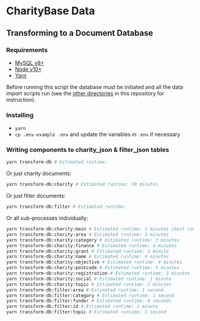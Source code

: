 # CharityBase Data

## Transforming to a Document Database

### Requirements

- [MySQL v8+](https://www.mysql.com)
- [Node v10+](https://nodejs.org)
- [Yarn](https://yarnpkg.com)

Before running this script the database must be initiated and all the data import scripts run (see the [other directories](../) in this repository for instruction).


### Installing

- `yarn`
- `cp .env-example .env` and update the variables in `.env` if necessary


### Writing components to charity_json & filter_json tables

```bash
yarn transform-db # Estimated runtime:
```

Or just charity documents:

```bash
yarn transform-db:charity # Estimated runtime: 30 minutes
```

Or just filter documents:

```bash
yarn transform-db:filter # Estimated runtime:
```

Or all sub-processes individually:

```bash
yarn transform-db:charity:main # Estimated runtime: 2 minutes (must come before other charity methods)
yarn transform-db:charity:area # Estimated runtime: 3 minutes
yarn transform-db:charity:category # Estimated runtime: 3 minutes
yarn transform-db:charity:finance # Estimated runtime: 4 minutes
yarn transform-db:charity:grant # Estimated runtime: 1 minute
yarn transform-db:charity:name # Estimated runtime: 4 minutes
yarn transform-db:charity:objective # Estimated runtime: 4 minutes
yarn transform-db:charity:postcode # Estimated runtime: 5 minutes
yarn transform-db:charity:registration # Estimated runtime: 3 minutes
yarn transform-db:charity:social # Estimated runtime: 1 minute
yarn transform-db:charity:topic # Estimated runtime: 2 minutes
yarn transform-db:filter:area # Estimated runtime: 1 second
yarn transform-db:filter:category # Estimated runtime: 1 second
yarn transform-db:filter:funder # Estimated runtime: 4 seconds
yarn transform-db:filter:id # Estimated runtime: 1 minute
yarn transform-db:filter:topic # Estimated runtime: 1 second
```
